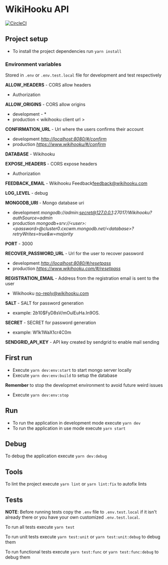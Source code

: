 # WikiHooku API

[![CircleCI](https://circleci.com/gh/xcarol/wikihooku-api/tree/master.svg?style=svg&circle-token=0c73b168d8d2b8a0d97965c82f0ecf1da9a3139f)](https://circleci.com/gh/xcarol/wikihooku-api/tree/master)

## Project setup

- To install the project dependencies run `yarn install`

### Environment variables

Stored in `.env` or `.env.test.local` file for development and test respectively  

**ALLOW_HEADERS** - CORS allow headers  

- Authorization

**ALLOW_ORIGINS** - CORS allow origins  

- development - *  
- production < wikihooku client url >  

**CONFIRMATION_URL** - Url where the users confirms their account

- development *<http://localhost:8080/#/confirm>*  
- production *<https://www.wikihooku/#/confirm>*  

**DATABASE** - Wikihooku  

**EXPOSE_HEADERS** - CORS expose headers  

- Authorization  

**FEEDBACK_EMAIL** - Wikihooku Feedback<feedback@wikihooku.com>  

**LOG_LEVEL** - debug  

**MONGODB_URI** - Mongo database uri  

- development *mongodb://admin:secret@127.0.0.1:27017/Wikihooku?authSource=admin*  
- production *mongodb+srv://\<user>:\<password>@cluster0.cxcwm.mongodb.net/\<database>?retryWrites=true&w=majority*

**PORT** - 3000  

**RECOVER_PASSWORD_URL** - Url for the user to recover password  

- development *<http://localhost:8080/#/resetpass>*  
- production *<https://www.wikihooku.com/#/resetpass>*  

**REGISTRATION_EMAIL** - Address from the registration email is sent to the user  

- Wikihooku <no-reply@wikihooku.com>  

**SALT** - SALT for password generation  

- example: $2b$10$FyD8sV/mOulEuHa.In9OS.  

**SECRET** - SECRET for password generation  

- example: W1k1WaX1cr4C0m  

**SENDGRID_API_KEY** - API key created by sendgrid to enable mail sending  

## First run

- Execute `yarn dev:env:start` to start mongo server locally
- Execute `yarn dev:env:build` to setup the database  

**Remember** to stop the developmet environment to avoid future weird issues

- Execute `yarn dev:env:stop`

## Run

- To run the application in development mode execute `yarn dev`
- To run the application in use mode execute `yarn start`

## Debug

To debug the application execute `yarn dev:debug`

## Tools

To lint the project execute `yarn lint` or `yarn lint:fix` to autofix lints

## Tests

**NOTE**: Before running tests copy the `.env` file to `.env.test.local` if it isn't already there or you have your own customized `.env.test.local`.

To run all tests execute  `yarn test`

To run unit tests execute  `yarn test:unit` or  `yarn test:unit:debug` to debug them

To run functional tests execute  `yarn test:func` or  `yarn test:func:debug` to debug them
